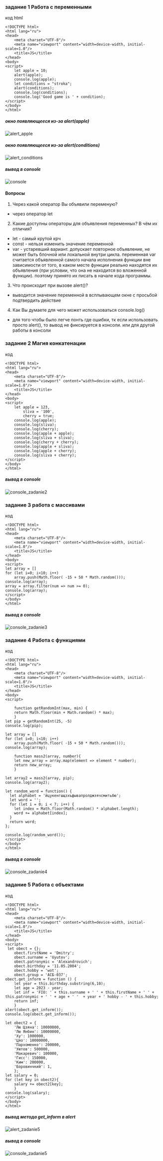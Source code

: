 ### задание 1 Работа с переменными
код html
```
<!DOCTYPE html>
<html lang="ru">
<head>
    <meta charset="UTF-8"/>
    <meta name="viewport" content="width=device-width, initial-scale=1.0"/>
    <title>JS</title>
</head>
<body>
<script>
    let apple = 10;
    alert(apple);
    console.log(apple);
    let conditions = "stroka";
    alert(conditions);
    console.log(conditions);
    console.log('Good game is ' + condition);
</script>
</body>
</html>
```

##### окно появляющееся из-за alert(apple)
![alert_apple](https://github.com/kran1112/web_lab_aib_frontend/blob/main/labs/Lab_06_intro_js/solution/foto/alert_apple_zadanie1.PNG)
##### окно появляющееся из-за alert(conditions)
![alert_conditions](https://github.com/kran1112/web_lab_aib_frontend/blob/main/labs/Lab_06_intro_js/solution/foto/alert_condition_zadanie1.PNG)
##### вывод в console
![console](https://github.com/kran1112/web_lab_aib_frontend/blob/main/labs/Lab_06_intro_js/solution/foto/consolelog_zadanie1.PNG)

#### Вопросы
1. Через какой оператор Вы объявили переменую? 
* через оператор let
2. Какие доступны операторы для объявления переменных? В чём их отличия?
* let - самый крутой крч 
* const - нельзя изменить значение переменной
* var - устаревший вариант. допускает повторное объявление, не может быть блочной или локальной внутри цикла. переменная var считается объявленной самого начала исполнения функции вне зависимости от того, в каком месте функции реально находятся их объявления (при условии, что она не находится во вложенной функции). поэтому принято их писать в начале кода программы.
3. Что происходит при вызове alert()?
* выводится значение переменной в всплывающем окне с просьбой подтвердить действие
4. Как Вы думаете для чего может использоваться console.log()
* для того чтобы было легче понть где ошибки, тк если использовать просто alert(), то вывод не фиксируется в консоли. или для другой работы в консоли

### задание 2 Магия конкатенации
код
```
<!DOCTYPE html>
<html lang="ru">
<head>
    <meta charset="UTF-8"/>
    <meta name="viewport" content="width=device-width, initial-scale=1.0"/>
    <title>JS</title>
</head>
<body>
<script>
    let apple = 123,
        sliva = '100',
        cherry = true;
    console.log(apple);
    console.log(sliva);
    console.log(cherry);
    console.log(apple + apple);
    console.log(sliva + sliva);
    console.log(cherry + cherry);
    console.log(apple + sliva);
    console.log(apple + cherry);
    console.log(sliva + cherry);
</script>
</body>
</html>
```
##### вывод в console
![console_zadanie2](https://github.com/kran1112/web_lab_aib_frontend/blob/main/labs/Lab_06_intro_js/solution/foto/consolelog_zadanie2.PNG)

### задание 3 работа с массивами
код
```
<!DOCTYPE html>
<html lang="ru">
<head>
    <meta charset="UTF-8"/>
    <meta name="viewport" content="width=device-width, initial-scale=1.0"/>
    <title>JS</title>
</head>
<body>
<script>
let array = []
for (let i=0; i<10; i++)
    array.push(Math.floor( -15 + 50 * Math.random()));
console.log(array);
array = array.filter(num => num >= 0);
console.log(array);
</script>
</body>
</html>
```
##### вывод в console
![console_zadanie3](https://github.com/kran1112/web_lab_aib_frontend/blob/main/labs/Lab_06_intro_js/solution/foto/consolelog_zadanie3.PNG)

### задание 4 Работа с функциями
код
```
<!DOCTYPE html>
<html lang="ru">
<head>
    <meta charset="UTF-8"/>
    <meta name="viewport" content="width=device-width, initial-scale=1.0"/>
    <title>JS</title>
</head>
<body>
<script>

    function getRandomInt(max, min) {
    return Math.floor(min + Math.random() * max);
    }
let pip = getRandomInt(25, -5)
console.log(pip);

let array = []
for (let i=0; i<10; i++)
    array.push(Math.floor( -15 + 50 * Math.random()));
console.log(array);

    function mass2(array, number){
    let new_array = array.map(element => element * number);
    return new_array;
    }

let array2 = mass2(array, pip);
console.log(array2);

let random_word = function() {
  let alphabet = 'йцукенгшщзхъфывапролджэячсмитьбю';
  let word = '';
  for (let i = 0; i < 7; i++) {
    let index = Math.floor(Math.random() * alphabet.length);
    word += alphabet[index];
  }
  return word;
};

console.log(random_word());
</script>
</body>
</html>
```
##### вывод в console
![console_zadanie4](https://github.com/kran1112/web_lab_aib_frontend/blob/main/labs/Lab_06_intro_js/solution/foto/consolelog_zadanie4.PNG)

### задание 5 Работа с объектами
код
```
<!DOCTYPE html>
<html lang="ru">
<head>
    <meta charset="UTF-8"/>
    <meta name="viewport" content="width=device-width, initial-scale=1.0"/>
    <title>JS</title>
</head>
<body>
<script>
 let obect = {};
    obect.firstName = 'Dmitry';
    obect.surname = 'Uyutov';
    obect.patronymic = 'Alexandrovich';
    obect.birthday = '11.05.2004';
    obect.hobby = 'wot';
    obect.group = 'АСБ-037';
obect.get_inform = function () {
    let year = this.birthday.substring(6,10);
    let age = 2023 - year;
    let inf = 'FIO: ' + this.surname + ' ' + this.firstName + ' ' + this.patronymic + ' ' + age + ' '  + year + ' hobby - ' + this.hobby;
    return inf;
    }
alert(obect.get_inform());
console.log(obect.get_inform());

let obect2 = {
    'Лю Цзяна': 10000000,
    'Лю Янбин': 10000000,
    'Ху': 1000000,
    'Цяо': 10000000,
    'Пархоменко': 200000,
    'Уютов': 500000,
    'Макаревич': 100000,
    'Гисс': 150000,
    'Ким': 200000,
    'Боровинчкий': 1,
    };
let salary = 0;
for (let key in obect2){
    salary += obect2[key];
    }
console.log(salary);
</script>
</body>
</html>
```
##### вывод метода get_inform в alert
![alert_zadanie5](https://github.com/kran1112/web_lab_aib_frontend/blob/main/labs/Lab_06_intro_js/solution/foto/alert_zadani5.PNG)
##### вывод в console
![console_zadanie5](https://github.com/kran1112/web_lab_aib_frontend/blob/main/labs/Lab_06_intro_js/solution/foto/consolelog_zadanie5.PNG)